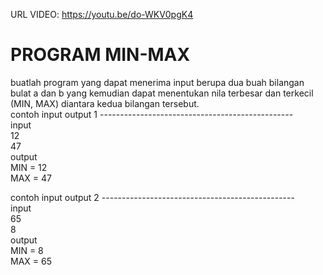 URL VIDEO: https://youtu.be/do-WKV0pgK4
# PROGRAM MIN-MAX
buatlah program yang dapat menerima input berupa dua buah bilangan bulat a dan b yang kemudian dapat menentukan nila terbesar dan terkecil (MIN, MAX) diantara kedua bilangan tersebut.<br>
contoh input output 1 ------------------------------------------------<br>
input<br>
12<br>
47<br>
output<br>
MIN = 12<br>
MAX = 47<br>

contoh input output 2 ------------------------------------------------<br>
input<br>
65<br>
8<br>
output<br>
MIN = 8<br>
MAX = 65<br>
